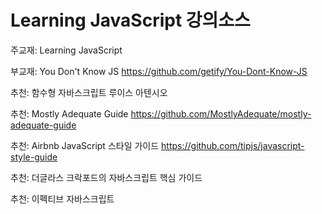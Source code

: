 # Learning JavaScript 강의소스

주교재: Learning JavaScript


부교재: You Don't Know JS
https://github.com/getify/You-Dont-Know-JS

추천: 함수형 자바스크립트
루이스 아텐시오

추천: Mostly Adequate Guide
https://github.com/MostlyAdequate/mostly-adequate-guide

추천: Airbnb JavaScript 스타일 가이드
https://github.com/tipjs/javascript-style-guide

추천: 더글라스 크락포드의 자바스크립트 핵심 가이드

추천: 이펙티브 자바스크립트

